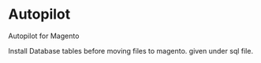 # Autopilot
Autopilot for Magento

Install Database tables before moving files to magento.
given under sql file.
